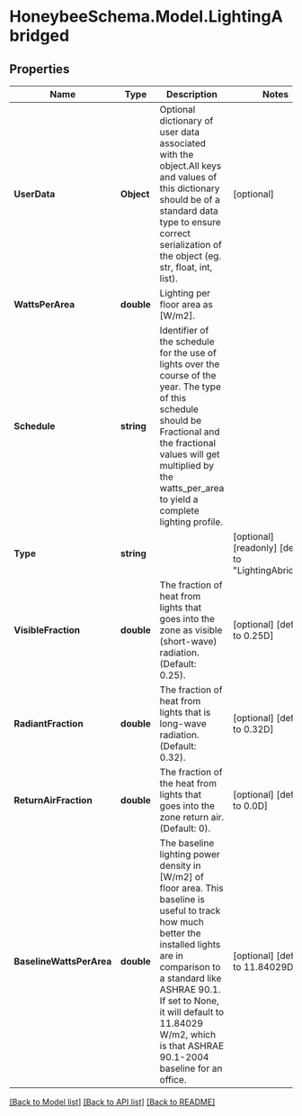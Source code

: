 
# HoneybeeSchema.Model.LightingAbridged

## Properties

Name | Type | Description | Notes
------------ | ------------- | ------------- | -------------
**UserData** | **Object** | Optional dictionary of user data associated with the object.All keys and values of this dictionary should be of a standard data type to ensure correct serialization of the object (eg. str, float, int, list). | [optional] 
**WattsPerArea** | **double** | Lighting per floor area as [W/m2]. | 
**Schedule** | **string** | Identifier of the schedule for the use of lights over the course of the year. The type of this schedule should be Fractional and the fractional values will get multiplied by the watts_per_area to yield a complete lighting profile. | 
**Type** | **string** |  | [optional] [readonly] [default to "LightingAbridged"]
**VisibleFraction** | **double** | The fraction of heat from lights that goes into the zone as visible (short-wave) radiation. (Default: 0.25). | [optional] [default to 0.25D]
**RadiantFraction** | **double** | The fraction of heat from lights that is long-wave radiation. (Default: 0.32). | [optional] [default to 0.32D]
**ReturnAirFraction** | **double** | The fraction of the heat from lights that goes into the zone return air. (Default: 0). | [optional] [default to 0.0D]
**BaselineWattsPerArea** | **double** | The baseline lighting power density in [W/m2] of floor area. This baseline is useful to track how much better the installed lights are in comparison to a standard like ASHRAE 90.1. If set to None, it will default to 11.84029 W/m2, which is that ASHRAE 90.1-2004 baseline for an office. | [optional] [default to 11.84029D]

[[Back to Model list]](../README.md#documentation-for-models)
[[Back to API list]](../README.md#documentation-for-api-endpoints)
[[Back to README]](../README.md)


